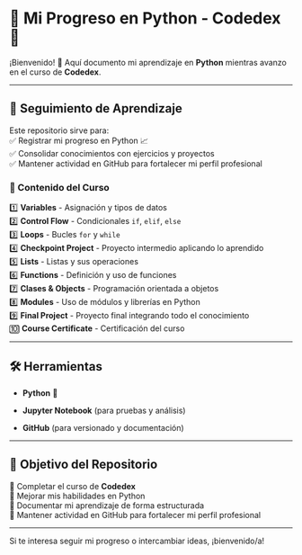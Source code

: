 # 📘 Mi Progreso en Python - Codedex 🚀

¡Bienvenido! 🎉 Aquí documento mi aprendizaje en **Python** mientras avanzo en el curso de **Codedex**.

* * *

## 📅 Seguimiento de Aprendizaje

Este repositorio sirve para:  
✅ Registrar mi progreso en Python 📈  
✅ Consolidar conocimientos con ejercicios y proyectos  
✅ Mantener actividad en GitHub para fortalecer mi perfil profesional

### 🔹 Contenido del Curso

1️⃣ **Variables** - Asignación y tipos de datos  
2️⃣ **Control Flow** - Condicionales `if`, `elif`, `else`  
3️⃣ **Loops** - Bucles `for` y `while`  
4️⃣ **Checkpoint Project** - Proyecto intermedio aplicando lo aprendido  
5️⃣ **Lists** - Listas y sus operaciones  
6️⃣ **Functions** - Definición y uso de funciones  
7️⃣ **Clases & Objects** - Programación orientada a objetos  
8️⃣ **Modules** - Uso de módulos y librerías en Python  
9️⃣ **Final Project** - Proyecto final integrando todo el conocimiento  
🔟 **Course Certificate** - Certificación del curso

* * *

## 🛠️ Herramientas

-   **Python** 🐍
    
-   **Jupyter Notebook** (para pruebas y análisis)
    
-   **GitHub** (para versionado y documentación)
    

* * *

## 📌 Objetivo del Repositorio

🔹 Completar el curso de **Codedex**  
🔹 Mejorar mis habilidades en Python  
🔹 Documentar mi aprendizaje de forma estructurada  
🔹 Mantener actividad en GitHub para fortalecer mi perfil profesional

* * *

Si te interesa seguir mi progreso o intercambiar ideas, ¡bienvenido/a!

